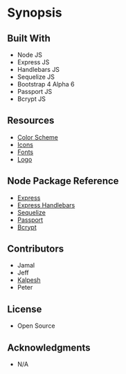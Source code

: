 # Synopsis

## Built With
+ Node JS
+ Express JS
+ Handlebars JS
+ Sequelize JS
+ Bootstrap 4 Alpha 6
+ Passport JS
+ Bcrypt JS

## Resources
+ [Color Scheme](https://coolors.co/1b998b-2d3047-fffd82-ff9b71-e84855)
+ [Icons](https://fontawesome.com/)
+ [Fonts](https://fonts.google.com/)
+ [Logo](https://logomakr.com/5t6B2i)

## Node Package Reference
+ [Express](https://www.npmjs.com/package/express)
+ [Express Handlebars](https://www.npmjs.com/package/express-handlebars)
+ [Sequelize](https://www.npmjs.com/package/sequelize)
+ [Passport](https://www.npmjs.com/package/passport)
+ [Bcrypt](https://www.npmjs.com/package/bcryptjs)

## Contributors
+ Jamal
+ Jeff
+ [Kalpesh](https://github.com/kapu9899)
+ Peter

## License
+ Open Source

## Acknowledgments
+ N/A
